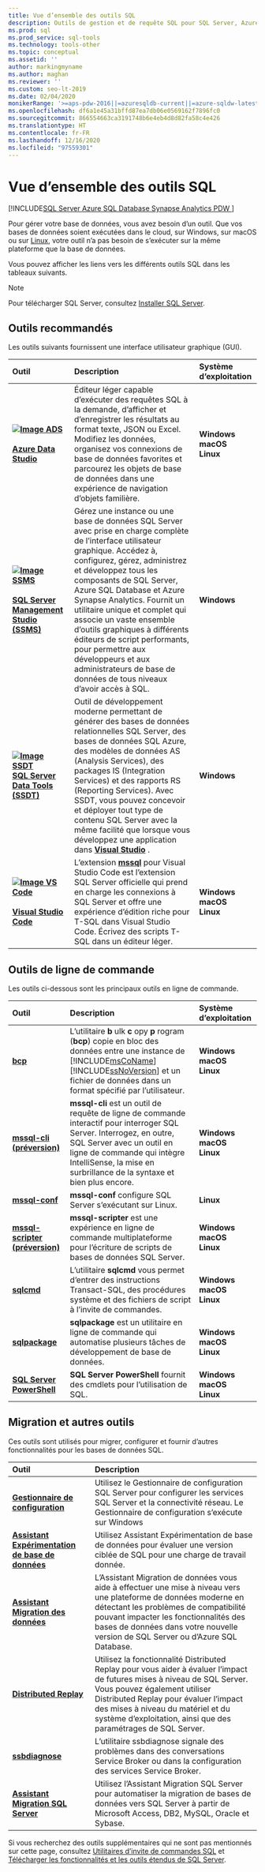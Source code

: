 ```yaml
---
title: Vue d’ensemble des outils SQL
description: Outils de gestion et de requête SQL pour SQL Server, Azure SQL (Azure SQL Database, Azure SQL Managed Instance, machines virtuelles SQL) et Azure Synapse Analytics.
ms.prod: sql
ms.prod_service: sql-tools
ms.technology: tools-other
ms.topic: conceptual
ms.assetid: ''
author: markingmyname
ms.author: maghan
ms.reviewer: ''
ms.custom: seo-lt-2019
ms.date: 02/04/2020
monikerRange: '>=aps-pdw-2016||=azuresqldb-current||=azure-sqldw-latest||>=sql-server-2016||>=sql-server-linux-2017'
ms.openlocfilehash: df6a1e45a31bffd87ea7db06e0569162f7896fc0
ms.sourcegitcommit: 866554663ca3191748b6e4eb4d8d82fa58c4e426
ms.translationtype: HT
ms.contentlocale: fr-FR
ms.lasthandoff: 12/16/2020
ms.locfileid: "97559301"
---
```

# <a name="sql-tools-overview"></a>Vue d’ensemble des outils SQL

[!INCLUDE[SQL Server Azure SQL Database Synapse Analytics PDW ](../includes/applies-to-version/sql-asdb-asdbmi-asa-pdw.md)]

Pour gérer votre base de données, vous avez besoin d’un outil. Que vos bases de données soient exécutées dans le cloud, sur Windows, sur macOS ou sur [Linux](../linux/sql-server-linux-overview.md), votre outil n’a pas besoin de s’exécuter sur la même plateforme que la base de données.

Vous pouvez afficher les liens vers les différents outils SQL dans les tableaux suivants.

> [!Note]
> Pour télécharger SQL Server, consultez [Installer SQL Server](../database-engine/install-windows/install-sql-server.md).

## <a name="recommended-tools"></a>Outils recommandés

Les outils suivants fournissent une interface utilisateur graphique (GUI).

| Outil | Description | Système d’exploitation |
|:--|:--|:--|
| [ **![Image ADS](../tools/media/overview-sql-tools/azure-data-studio.svg)</br></br>Azure Data Studio**](../azure-data-studio/download.md) | Éditeur léger capable d’exécuter des requêtes SQL à la demande, d’afficher et d’enregistrer les résultats au format texte, JSON ou Excel. Modifiez les données, organisez vos connexions de base de données favorites et parcourez les objets de base de données dans une expérience de navigation d’objets familière. | **Windows</br>macOS</br>Linux** |
| [ **![Image SSMS](../tools/media/overview-sql-tools/ssms.svg)</br></br>SQL Server Management Studio (SSMS)**](../ssms/download-sql-server-management-studio-ssms.md) | Gérez une instance ou une base de données SQL Server avec prise en charge complète de l’interface utilisateur graphique. Accédez à, configurez, gérez, administrez et développez tous les composants de SQL Server, Azure SQL Database et Azure Synapse Analytics. Fournit un utilitaire unique et complet qui associe un vaste ensemble d’outils graphiques à différents éditeurs de script performants, pour permettre aux développeurs et aux administrateurs de base de données de tous niveaux d’avoir accès à SQL. | **Windows** |
| [ **![Image SSDT](../tools/media/overview-sql-tools/ssdt.svg)</br>SQL Server Data Tools (SSDT)**](../ssdt/download-sql-server-data-tools-ssdt.md) | Outil de développement moderne permettant de générer des bases de données relationnelles SQL Server, des bases de données SQL Azure, des modèles de données AS (Analysis Services), des packages IS (Integration Services) et des rapports RS (Reporting Services). Avec SSDT, vous pouvez concevoir et déployer tout type de contenu SQL Server avec la même facilité que lorsque vous développez une application dans **[Visual Studio](https://visualstudio.microsoft.com/downloads/)** . | **Windows** |
| [ **![Image VS Code](../tools/media/overview-sql-tools/visual-studio-code.svg)</br></br>Visual Studio Code**](https://code.visualstudio.com/) | L’extension **[mssql](https://marketplace.visualstudio.com/items?itemName=ms-mssql.mssql)** pour Visual Studio Code est l’extension SQL Server officielle qui prend en charge les connexions à SQL Server et offre une expérience d’édition riche pour T-SQL dans Visual Studio Code. Écrivez des scripts T-SQL dans un éditeur léger. | **Windows</br>macOS</br>Linux** |

## <a name="command-line-tools"></a>Outils de ligne de commande

Les outils ci-dessous sont les principaux outils en ligne de commande.

| Outil | Description | Système d’exploitation |
|:--|:--|:--|
|[**bcp**](bcp-utility.md)|L’utilitaire **b** ulk **c** opy **p** rogram (**bcp**) copie en bloc des données entre une instance de [!INCLUDE[msCoName](../includes/msconame-md.md)] [!INCLUDE[ssNoVersion](../includes/ssnoversion-md.md)] et un fichier de données dans un format spécifié par l’utilisateur.| **Windows</br>macOS</br>Linux** |
|[**mssql-cli (préversion)**](mssql-cli.md)|**mssql-cli** est un outil de requête de ligne de commande interactif pour interroger SQL Server. Interrogez, en outre, SQL Server avec un outil en ligne de commande qui intègre IntelliSense, la mise en surbrillance de la syntaxe et bien plus encore. | **Windows</br>macOS</br>Linux** |
|[**mssql-conf**](../linux/sql-server-linux-configure-mssql-conf.md) | **mssql-conf** configure SQL Server s’exécutant sur Linux. | **Linux** |
|[**mssql-scripter (préversion)**](https://github.com/Microsoft/mssql-scripter) | **mssql-scripter** est une expérience en ligne de commande multiplateforme pour l’écriture de scripts de bases de données SQL Server. | **Windows</br>macOS</br>Linux** |
| [**sqlcmd**](sqlcmd-utility.md) |L’utilitaire **sqlcmd** vous permet d’entrer des instructions Transact-SQL, des procédures système et des fichiers de script à l’invite de commandes. | **Windows</br>macOS</br>Linux** |
| [**sqlpackage**](sqlpackage/sqlpackage.md) |**sqlpackage** est un utilitaire en ligne de commande qui automatise plusieurs tâches de développement de base de données. |**Windows</br>macOS</br>Linux** |
|[**SQL Server PowerShell**](../powershell/sql-server-powershell.md)| **SQL Server PowerShell** fournit des cmdlets pour l’utilisation de SQL. | **Windows</br>macOS</br>Linux** |

## <a name="migration-and-other-tools"></a>Migration et autres outils

Ces outils sont utilisés pour migrer, configurer et fournir d’autres fonctionnalités pour les bases de données SQL.

| Outil | Description |
|:--|:--|
| **[Gestionnaire de configuration](../tools/configuration-manager/sql-server-configuration-manager-help.md)** | Utilisez le Gestionnaire de configuration SQL Server pour configurer les services SQL Server et la connectivité réseau. Le Gestionnaire de configuration s’exécute sur Windows|
| **[Assistant Expérimentation de base de données](../dea/database-experimentation-assistant-overview.md)** | Utilisez Assistant Expérimentation de base de données pour évaluer une version ciblée de SQL pour une charge de travail donnée. |
| **[Assistant Migration des données](../dma/dma-overview.md)** | L’Assistant Migration de données vous aide à effectuer une mise à niveau vers une plateforme de données moderne en détectant les problèmes de compatibilité pouvant impacter les fonctionnalités des bases de données dans votre nouvelle version de SQL Server ou d’Azure SQL Database. |
| **[Distributed Replay](../tools/distributed-replay/install-distributed-replay-overview.md)** | Utilisez la fonctionnalité Distributed Replay pour vous aider à évaluer l’impact de futures mises à niveau de SQL Server. Vous pouvez également utiliser Distributed Replay pour évaluer l’impact des mises à niveau du matériel et du système d’exploitation, ainsi que des paramétrages de SQL Server. |
| **[ssbdiagnose](../tools/ssbdiagnose/ssbdiagnose-utility-service-broker.md)** | L’utilitaire ssbdiagnose signale des problèmes dans des conversations Service Broker ou dans la configuration des services Service Broker. |
| **[Assistant Migration SQL Server](../ssma/sql-server-migration-assistant.md)** | Utilisez l’Assistant Migration SQL Server pour automatiser la migration de bases de données vers SQL Server à partir de Microsoft Access, DB2, MySQL, Oracle et Sybase.|

Si vous recherchez des outils supplémentaires qui ne sont pas mentionnés sur cette page, consultez [Utilitaires d’invite de commandes SQL](command-prompt-utility-reference-database-engine.md) et [Télécharger les fonctionnalités et les outils étendus de SQL Server](download-sql-feature-packs.md).
